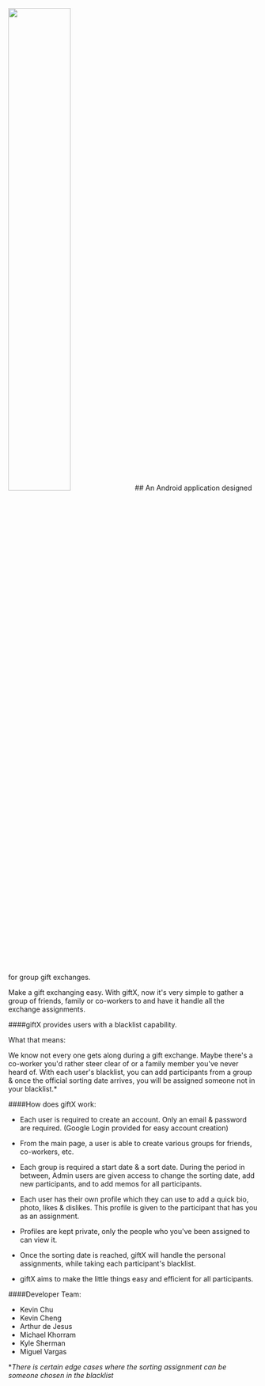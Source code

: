 <img src="http://migueeelvargas.com/assets/logo_full.png" width="50%" />
## An Android application designed for group gift exchanges.


Make a gift exchanging easy. With giftX, now it's very simple to gather a group of friends, family or co-workers to and have it handle all the exchange assignments.

####giftX provides users with a blacklist capability. 

What that means: 

We know not every one gets along during a gift exchange. Maybe there's a co-worker you'd rather steer clear of or a family member you've never heard of. With each user's blacklist, you can add participants from a group & once the official sorting date arrives, you will be assigned someone not in your blacklist.* 

####How does giftX work:
+ Each user is required to create an account. Only an email & password are required. (Google Login provided for easy account creation)

+ From the main page, a user is able to create various groups for friends, co-workers, etc.

+ Each group is required a start date & a sort date. During the period in between, Admin users are given access to change the sorting date, add new participants, and to add memos for all participants. 

+ Each user has their own profile which they can use to add a quick bio, photo, likes & dislikes. This profile is given to the participant that has you as an assignment.

+ Profiles are kept private, only the people who you've been assigned to can view it.

+ Once the sorting date is reached, giftX will handle the personal assignments, while taking each participant's blacklist.

+ giftX aims to make the little things easy and efficient for all participants.

####Developer Team:
+ Kevin Chu
+ Kevin Cheng
+ Arthur de Jesus
+ Michael Khorram
+ Kyle Sherman
+ Miguel Vargas

**There is certain edge cases where the sorting assignment can be someone chosen in the blacklist* 
